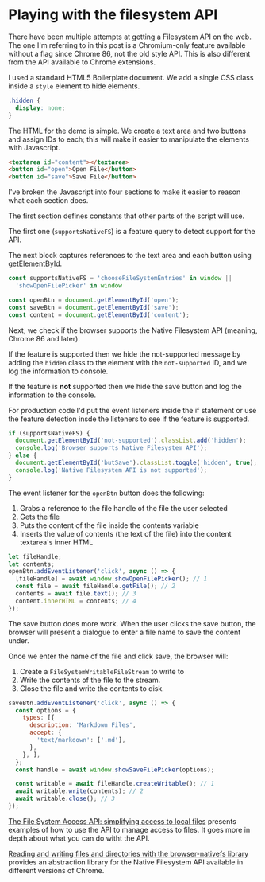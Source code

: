 # Playing with the filesystem API

There have been multiple attempts at getting a Filesystem API on the web. The one I'm referring to in this post is a Chromium-only feature available without a flag since Chrome 86, not the old style API. This is also different from the API available to Chrome extensions.

I used a standard HTML5 Boilerplate document. We add a single CSS class inside a `style` element to hide elements.

```css
.hidden {
  display: none;
}
```

The HTML for the demo is simple. We create a text area and two buttons and assign IDs to each; this will make it easier to manipulate the elements with Javascript.

```html
<textarea id="content"></textarea>
<button id="open">Open File</button>
<button id="save">Save File</button>
```

I've broken the Javascript into four sections to make it easier to reason what each section does.

The first section defines constants that other parts of the script will use.

The first one (`supportsNativeFS`) is a feature query to detect support for the API.

The next block captures references to the text area and each button using [getElementById](https://developer.mozilla.org/en-US/docs/Web/API/Document/getElementById).

```js
const supportsNativeFS = 'chooseFileSystemEntries' in window ||
  'showOpenFilePicker' in window

const openBtn = document.getElementById('open');
const saveBtn = document.getElementById('save');
const content = document.getElementById('content');
```

Next, we check if the browser supports the Native Filesystem API (meaning, Chrome 86 and later).

If the feature is supported then we hide the not-supported message by adding the `hidden` class to the element with the `not-supported` ID, and we log the information to console.

If the feature is **not** supported then we hide the save button and log the information to the console.

For production code I'd put the event listeners inside the if statement or use the feature detection insde the listeners to see if the feature is supported.

```js
if (supportsNativeFS) {
  document.getElementById('not-supported').classList.add('hidden');
  console.log('Browser supports Native Filesystem API');
} else {
  document.getElementById('butSave').classList.toggle('hidden', true);
  console.log('Native Filesystem API is not supported');
}
```

The event listener for the `openBtn` button does the following:

1. Grabs a reference to the file handle of the file the user selected
2. Gets the file
3. Puts the content of the file inside the contents variable
4. Inserts the value of contents (the text of the file) into the content textarea's inner HTML

```js
let fileHandle;
let contents;
openBtn.addEventListener('click', async () => {
  [fileHandle] = await window.showOpenFilePicker(); // 1
  const file = await fileHandle.getFile(); // 2
  contents = await file.text(); // 3
  content.innerHTML = contents; // 4
});
```

The save button does more work. When the user clicks the save button, the browser will present a dialogue to enter a file name to save the content under.

Once we enter the name of the file and click save, the browser will:

1. Create a `FileSystemWritableFileStream` to write to
2. Write the contents of the file to the stream.
3. Close the file and write the contents to disk.

```js
saveBtn.addEventListener('click', async () => {
  const options = {
    types: [{
      description: 'Markdown Files',
      accept: {
        'text/markdown': ['.md'],
      },
    }, ],
  };
  const handle = await window.showSaveFilePicker(options);

  const writable = await fileHandle.createWritable(); // 1
  await writable.write(contents); // 2
  await writable.close(); // 3
});
```

[The File System Access API: simplifying access to local files](https://web.dev/file-system-access/) presents examples of how to use the API to manage access to files. It goes more in depth about what you can do witht the API.

[Reading and writing files and directories with the browser-nativefs library](https://web.dev/browser-nativefs/) provides an abstraction library for the Native Filesystem API available in different versions of Chrome.
